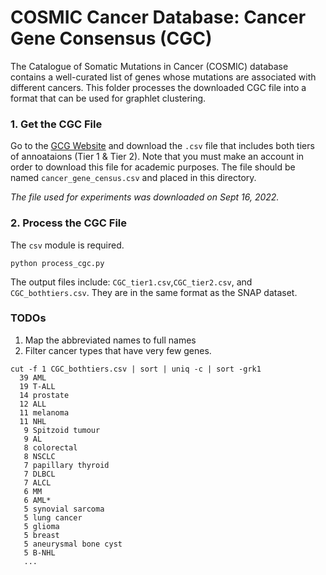 # COSMIC Cancer Database: Cancer Gene Consensus (CGC)

The Catalogue of Somatic Mutations in Cancer (COSMIC) database contains a well-curated list of genes whose mutations are associated with different cancers.  This folder processes the downloaded CGC file into a format that can be used for graphlet clustering.

### 1. Get the CGC File

Go to the [GCG Website](https://cancer.sanger.ac.uk/census) and download the `.csv` file that includes both tiers of annoataions (Tier 1 & Tier 2). Note that you must make an account in order to download this file for academic purposes. The file should be named `cancer_gene_census.csv` and placed in this directory.

_The file used for experiments was downloaded on Sept 16, 2022._

### 2. Process the CGC File

The `csv` module is required.

```
python process_cgc.py
```

The output files include: `CGC_tier1.csv`,`CGC_tier2.csv`, and `CGC_bothtiers.csv`. They are in the same format as the SNAP dataset.

### TODOs

1. Map the abbreviated names to full names
2. Filter cancer types that have very few genes.

```
cut -f 1 CGC_bothtiers.csv | sort | uniq -c | sort -grk1
  39 AML
  19 T-ALL
  14 prostate
  12 ALL
  11 melanoma
  11 NHL
   9 Spitzoid tumour
   9 AL
   8 colorectal
   8 NSCLC
   7 papillary thyroid
   7 DLBCL
   7 ALCL
   6 MM
   6 AML*
   5 synovial sarcoma
   5 lung cancer
   5 glioma
   5 breast
   5 aneurysmal bone cyst
   5 B-NHL
   ...
```
